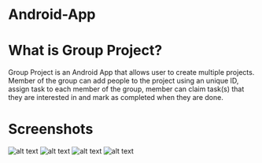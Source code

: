 # Android-App

# What is Group Project?
Group Project is an Android App that allows user to create
multiple projects. Member of the group can add people to the
project using an unique ID, assign task to each member of the
group, member can claim task(s) that they are interested in
and mark as completed when they are done.

# Screenshots
![alt text](screenshotA.png)
![alt text](screenshotB.png)
![alt text](screenshotC.png)
![alt text](screenshotD.png)
